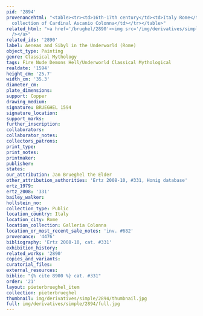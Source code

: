 ```yaml
---
pid: '2894'
provenancehtml: "<table><tr><td>16th-17th century</td><td>Italy Rome</td><td>Probably
  collection of Cardinal Ascanio Colonna</td></tr></table>"
related_html: "<a href='/brughel/2890'><img src='/img/derivatives/simple/2890/thumbnail.jpg'
  /></a>"
related_ids: '2890'
label: Aeneas and Sibyl in the Underworld (Rome)
object_type: Painting
genre: Classical Mythology
tags: Fire Nude Demons Hell/Underworld Classical Mythological
realdate: '1594'
height_cm: '25.7'
width_cm: '35.3'
diameter_cm:
plate_dimensions:
support: Copper
drawing_medium:
signature: BRUEGHEL 1594
signature_location:
support_marks:
further_inscription:
collaborators:
collaborator_notes:
collectors_patrons:
print_type:
print_notes:
printmaker:
publisher:
states:
our_attribution: Jan Brueghel the Elder
other_attribution_authorities: 'Ertz 2008-10, #331, Honig database'
ertz_1979:
ertz_2008: '331'
bailey_walker:
hollstein_no:
collection_type: Public
location_country: Italy
location_city: Rome
location_collection: Galleria Colonna
location_or_most_recent_sale_notes: 'inv. #682'
provenance: '4476'
bibliography: 'Ertz 2008-10, cat. #331'
exhibition_history:
related_works: '2890'
copies_and_variants:
curatorial_files:
external_resources:
biblio: "{% cite 8900 %} cat. #331"
order: '21'
layout: pieterbrueghel_item
collection: pieterbrueghel
thumbnail: img/derivatives/simple/2894/thumbnail.jpg
full: img/derivatives/simple/2894/full.jpg
---
```

